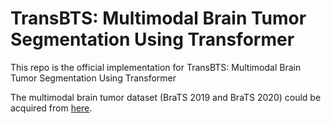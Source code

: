# TransBTS: Multimodal Brain Tumor Segmentation Using Transformer
This repo is the official implementation for TransBTS: Multimodal Brain Tumor Segmentation Using Transformer

The multimodal brain tumor dataset (BraTS 2019 and BraTS 2020) could be acquired from [here](https://ipp.cbica.upenn.edu/).
